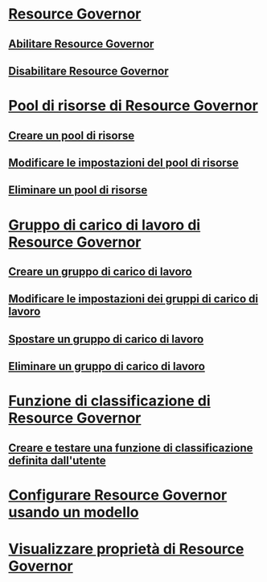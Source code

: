 # [Resource Governor](resource-governor.md)
## [Abilitare Resource Governor](enable-resource-governor.md)
## [Disabilitare Resource Governor](disable-resource-governor.md)
# [Pool di risorse di Resource Governor](resource-governor-resource-pool.md)
## [Creare un pool di risorse](create-a-resource-pool.md)
## [Modificare le impostazioni del pool di risorse](change-resource-pool-settings.md)
## [Eliminare un pool di risorse](delete-a-resource-pool.md)
# [Gruppo di carico di lavoro di Resource Governor](resource-governor-workload-group.md)
## [Creare un gruppo di carico di lavoro](create-a-workload-group.md)
## [Modificare le impostazioni dei gruppi di carico di lavoro](change-workload-group-settings.md)
## [Spostare un gruppo di carico di lavoro](move-a-workload-group.md)
## [Eliminare un gruppo di carico di lavoro](delete-a-workload-group.md)
# [Funzione di classificazione di Resource Governor](resource-governor-classifier-function.md)
## [Creare e testare una funzione di classificazione definita dall'utente](create-and-test-a-classifier-user-defined-function.md)
# [Configurare Resource Governor usando un modello](configure-resource-governor-using-a-template.md)
# [Visualizzare proprietà di Resource Governor](view-resource-governor-properties.md)
